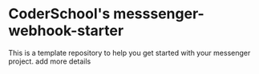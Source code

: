 # CoderSchool's messsenger-webhook-starter

This is a template repository to help you get started with your messenger project. <TODO> add more details </TODO>

